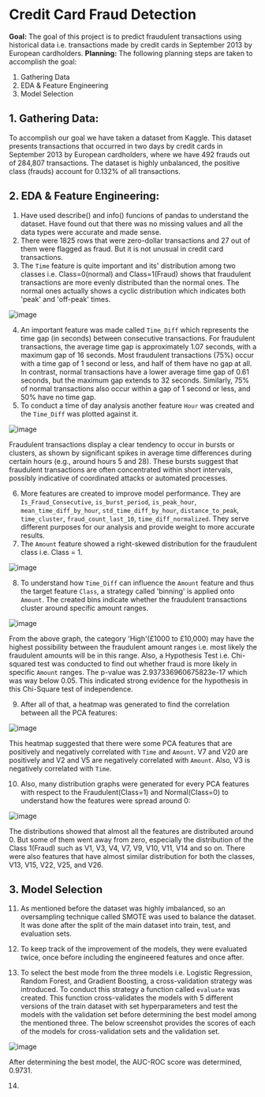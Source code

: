 # Credit Card Fraud Detection
**Goal:** The goal of this project is to predict fraudulent transactions using historical data i.e. transactions made by credit cards in September 2013 by European cardholders.
**Planning:** The following planning steps are taken to accomplish the goal:
1. Gathering Data
2. EDA & Feature Engineering
3. Model Selection

## 1. Gathering Data:
To accomplish our goal we have taken a dataset from Kaggle. This dataset presents transactions that occurred in two days by credit cards in September 2013 by European cardholders, where we have 492 frauds out of 284,807 transactions. The dataset is highly unbalanced, the positive class (frauds) account for 0.132% of all transactions.

## 2. EDA & Feature Engineering:
1. Have used describe() and info() funcions of pandas to understand the dataset. Have found out that there was no missing values and all the data types were accurate and made sense.
2. There were 1825 rows that were zero-dollar transactions and 27 out of them were flagged as fraud. But it is not unusual in credit card transactions.
3. The ```Time``` feature is quite important and its' distribution among two classes i.e. Class=0(normal) and Class=1(Fraud) shows that fraudulent transactions are more evenly distributed than the normal ones. The normal ones actually shows a cyclic distribution which indicates both 'peak' and 'off-peak' times.

![image](https://github.com/user-attachments/assets/fcf01da7-ca74-48fd-98c1-77aca37d156f)

4. An important feature was made called ```Time_Diff``` which represents the time gap (in seconds) between consecutive transactions. For fraudulent transactions, the average time gap is approximately 1.07 seconds, with a maximum gap of 16 seconds. Most fraudulent transactions (75%) occur with a time gap of 1 second or less, and half of them have no gap at all.
In contrast, normal transactions have a lower average time gap of 0.61 seconds, but the maximum gap extends to 32 seconds. Similarly, 75% of normal transactions also occur within a gap of 1 second or less, and 50% have no time gap.
5. To conduct a time of day analysis another feature ```Hour``` was created and the ```Time_Diff``` was plotted against it.

![image](https://github.com/user-attachments/assets/7c84c5d0-ef4c-4b58-a811-f2af43851521)

Fraudulent transactions display a clear tendency to occur in bursts or clusters, as shown by significant spikes in average time differences during certain hours (e.g., around hours 5 and 28). These bursts suggest that fraudulent transactions are often concentrated within short intervals, possibly indicative of coordinated attacks or automated processes.

6. More features are created to improve model performance. They are ```Is_Fraud_Consecutive```, ```is_burst_period```, ```is_peak_hour```, ```mean_time_diff_by_hour```, ```std_time_diff_by_hour```, ```distance_to_peak```, ```time_cluster```, ```fraud_count_last_10```, ```time_diff_normalized```. They serve different purposes for our analysis and provide weight to more accurate results.
7. The ```Amount``` feature showed a right-skewed distribution for the fraudulent class i.e. Class = 1.

![image](https://github.com/user-attachments/assets/182f5ced-e1cd-4947-b1de-ba45d5b010b1)

8. To understand how ```Time_Diff``` can influence the ```Amount``` feature and thus the target feature ```Class```, a strategy called 'binning' is applied onto ```Amount```. The created bins indicate whether the fraudulent transactions cluster around specific amount ranges.

![image](https://github.com/user-attachments/assets/1cfd4d39-982a-4e54-ae4f-7dd6cdd7adc6)

From the above graph, the category 'High'(£1000 to £10,000) may have the highest possibility between the fraudulent amount ranges i.e. most likely the fraudulent amounts will be in this range. Also, a Hypothesis Test i.e. Chi-squared test was conducted to find out whether fraud is more likely in specific ```Amount``` ranges. The p-value was 2.937336960675823e-17 which was way below 0.05. This indicated strong evidence for the hypothesis in this Chi-Square test of independence.

9. After all of that, a heatmap was generated to find the correlation between all the PCA features:

![image](https://github.com/user-attachments/assets/fbe32b1e-9062-494d-a4d7-da773923366e)

This heatmap suggested that there were some PCA features that are positively and negatively correlated with ```Time``` and ```Amount```. V7 and V20 are positively and V2 and V5 are negatively correlated with ```Amount```. Also, V3 is negatively correlated with ```Time```.

10. Also, many distribution graphs were generated for every PCA features with respect to the Fraudulent(Class=1) and Normal(Class=0) to understand how the features were spread around 0:

![image](https://github.com/user-attachments/assets/da6e687b-bf70-4839-a47c-e47566d94484)

The distributions showed that almost all the features are distributed around 0. But some of them went away from zero, especially the distribution of the Class 1(Fraud) such as V1, V3, V4, V7, V9, V10, V11, V14 and so on. There were also features that have almost similar distribution for both the classes, V13, V15, V22, V25, and V26.

## 3. Model Selection
11. As mentioned before the dataset was highly imbalanced, so an oversampling technique called SMOTE was used to balance the dataset. It was done after the split of the main dataset into train, test, and evaluation sets.

12. To keep track of the improvement of the models, they were evaluated twice, once before including the engineered features and once after.

13. To select the best mode from the three models i.e. Logistic Regression, Random Forest, and Gradient Boosting, a cross-validation strategy was introduced. To conduct this strategy a function called ```evaluate``` was created. This function cross-validates the models with 5 different versions of the train dataset with set hyperparameters and test the models with the validation set before determining the best model among the mentioned three. The below screenshot provides the scores of each of the models for cross-validation sets and the validation set.

![image](https://github.com/user-attachments/assets/ea189b8e-7b99-4706-8f42-5d057aeafe2a)

After determining the best model, the AUC-ROC score was determined, 0.9731.

14. 
